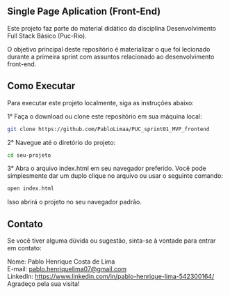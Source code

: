 ## Single Page Aplication (Front-End)
Este projeto faz parte do material didático da disciplina Desenvolvimento Full Stack Básico (Puc-Rio).

O objetivo principal deste repositório é materializar o que foi lecionado durante a primeira sprint com assuntos relacionado ao desenvolvimento front-end.

## Como Executar
Para executar este projeto localmente, siga as instruções abaixo:

1° Faça o download ou clone este repositório em sua máquina local:

```bash
git clone https://github.com/PabloLimaa/PUC_sprint01_MVP_frontend
```

2° Navegue até o diretório do projeto:

```bash
cd seu-projeto
```

3° Abra o arquivo index.html em seu navegador preferido. Você pode simplesmente dar um duplo clique no arquivo ou usar o seguinte comando:

```bash
open index.html
```

Isso abrirá o projeto no seu navegador padrão.

## Contato
Se você tiver alguma dúvida ou sugestão, sinta-se à vontade para entrar em contato:

Nome: Pablo Henrique Costa de Lima  
E-mail: pablo.henriquelima07@gmail.com  
LinkedIn: https://www.linkedin.com/in/pablo-henrique-lima-542300164/    
Agradeço pela sua visita!
